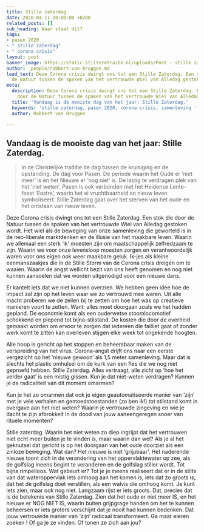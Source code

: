 ```yaml
---
title: Stille zaterdag
date: 2020-04-11 10:00:00 +0200
related_posts: []
sub_heading: Waar staat dit?
tags:
- pasen 2020
- " stille zaterdag"
- " corona crisis"
layout: post
banner_image: https://static.stilteretraite.nl/uploads/Post - stille zaterdag 2020.jpg
author: _people/robbert-van-bruggen.md
lead_text: Deze Corona crisis dwingt ons tot een Stille Zaterdag. Een stok die door
  de Natuur tussen de spaken van het vertrouwde Wiel van Alledag gestoken wordt.
meta:
  description: Deze Corona crisis dwingt ons tot een Stille Zaterdag. Een stok die
    door de Natuur tussen de spaken van het vertrouwde Wiel van Alledag gestoken wordt.
  title: 'Vandaag is de mooiste dag van het jaar: Stille Zaterdag.'
  keywords: 'stille zaterdag, pasen 2020, corona crisis, samenleving '
  author: Robbert van Bruggen

---
```

## Vandaag is de mooiste dag van het jaar: Stille Zaterdag.

> In de Christelijke traditie de dag tussen de kruisiging en de opstanding. De dag voor Pasen. De periode waarin het Oude er ‘niet meer’ is en het Nieuwe er ‘nog niet’ is. De lastig te verdragen plek van het ‘niet weten’. Pasen is ook verbonden met het Heidense Lente-feest ‘Eastre’, waarin het ei vruchtbaarheid en nieuw leven symboliseert. Stille Zaterdag gaat over het sterven van het oude en het ontstaan van nieuw leven.

  Deze Corona crisis dwingt ons tot een Stille Zaterdag. Een stok die door de Natuur tussen de spaken van het vertrouwde Wiel van Alledag gestoken wordt. Het wiel als de beweging van onze samenleving die geworteld is in de neo-liberale marktdenken en de illusie van het maakbare leven. Waarin we allemaal een sterk ‘ik’ moesten zijn om maatschappelijk zelfredzaam te zijn. Waarin we voor onze levensloop moesten zorgen en verantwoordelijk waren voor ons eigen ook weer maakbare geluk. Ik-jes als kleine eenmanszaakjes die in de Stille Storm van de Corona crisis dreigen om te waaien. Waarin de angst wellicht bezit van ons heeft genomen en nog niet kunnen aanvoelen dat we worden uitgenodigd voor een nieuwe dans.

  Er kantelt iets dat we niet kunnen overzien. We hebben geen idee hoe de impact zal zijn op het leven waar we zo vertrouwd mee waren. Uit alle macht proberen we de zeilen bij te zetten om hoe het wàs op creatieve manieren voort te zetten. Want: alles moet doorgaan zoals we het hadden gepland. De economie komt als een ouderwetse stoomlocomotief schokkend en piepend tot bijna-stilstand. De kosten die door de overheid gemaakt worden om ervoor te zorgen dat iedereen die failliet gaat of zonder werk komt te zitten kan overleven stijgen elke week tot ongekende hoogten.

  Alle hoop is gericht op het stoppen en beheersbaar maken van de verspreiding van het virus. Corona-angst drijft ons naar een eerste vergezicht op het ‘nieuwe gewoon’ als 1,5 meter samenleving. Maar dat is slechts het plastic omhulsel om de kurk van een fles die we nog niet geproefd hebben. Stille Zaterdag. Alles vertraagt, alle zicht op ‘hoe het verder gaat’ is een mistig gissen. Kun je dat niet-weten verdragen? Kunnen je de radicaliteit van dit moment omarmen?

  Kun je het zo omarmen dat ook je eigen geautomatiseerde manier van ‘zijn’ met je vele verhalen en gemoedstoestanden (zo ben ik!) tot stilstand komt in overgave aan het niet weten? Waarin je vertrouwde zingeving en wie je dacht te zijn afbrokkelt in de dood van jouw aaneengeregen snoer van rituele momenten?

  Stille zaterdag. Waarin het niet weten zo diep ingrijpt dat het vertrouwen niet echt meer buiten je te vinden is, maar waarin dan wel? Als je al het geknutsel dat gericht is op het doorgaan van het oude doorziet als een zinloze beweging. Wat dan? Het nieuwe is niet ‘grijpbaar’. Het naderende nieuwe toont zich in de verandering van het oppervlaktewater op zee, als de golfslag ineens begint te veranderen en de golfslag stiller wordt. Tot bijna rimpelloos. Wat gebeurt er? Tot je je ineens realiseert dat er in de stilte van dat wateroppervlak iets omhoog aan het komen is, iets dat zo groots is, dat het de golfslag doet verstillen, als een walvis die omhoog komt. Je kunt iets zien, maar ook nog niet. Langzaam rijst er iets groots. Dat, precies dat is de betekenis van Stille Zaterdag. Zien dat het oude er niet meer IS, en het nieuwe er NOG NIET IS, waarin buiten grijpgrage handen om het te kunnen beheersen er iets groters verschijnt dat je nooit had kunnen bedenken. Dat jouw vertrouwde manier van ‘zijn’ radicaal transformeert. Ga maar eieren zoeken ! Of ga je ze vinden. Of tonen ze zich aan jou?